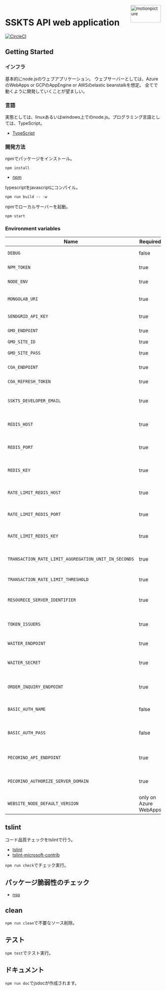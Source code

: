 <img src="https://motionpicture.jp/images/common/logo_01.svg" alt="motionpicture" title="motionpicture" align="right" height="56" width="98"/>

# SSKTS API web application

[![CircleCI](https://circleci.com/gh/motionpicture/sskts-api.svg?style=svg&circle-token=9a0b1ea029ad57360986a0e17fdc74948e78575e)](https://circleci.com/gh/motionpicture/sskts-api)

## Getting Started

### インフラ
基本的にnode.jsのウェブアプリケーション。
ウェブサーバーとしては、AzureのWebApps or GCPのAppEngine or AWSのelastic beanstalkを想定。
全てで動くように開発していくことが望ましい。

### 言語
実態としては、linuxあるいはwindows上でのnode.js。プログラミング言語としては、TypeScript。

* [TypeScript](https://www.typescriptlang.org/)

### 開発方法
npmでパッケージをインストール。

```shell
npm install
```
* [npm](https://www.npmjs.com/)

typescriptをjavascriptにコンパイル。

```shell
npm run build -- -w
```

npmでローカルサーバーを起動。

```shell
npm start
```


### Environment variables

| Name                                                 | Required              | Value       | Purpose                            |
| ---------------------------------------------------- | --------------------- | ----------- | ---------------------------------- |
| `DEBUG`                                              | false                 | sskts-api:* | Debug                              |
| `NPM_TOKEN`                                          | true                  |             | NPM auth token                     |
| `NODE_ENV`                                           | true                  |             | environment name                   |
| `MONGOLAB_URI`                                       | true                  |             | MongoDB connection URI             |
| `SENDGRID_API_KEY`                                   | true                  |             | SendGrid API Key                   |
| `GMO_ENDPOINT`                                       | true                  |             | GMO API endpoint                   |
| `GMO_SITE_ID`                                        | true                  |             | GMO SiteID                         |
| `GMO_SITE_PASS`                                      | true                  |             | GMO SitePass                       |
| `COA_ENDPOINT`                                       | true                  |             | COA API endpoint                   |
| `COA_REFRESH_TOKEN`                                  | true                  |             | COA API refresh token              |
| `SSKTS_DEVELOPER_EMAIL`                              | true                  |             | 開発者通知用メールアドレス                |
| `REDIS_HOST`                                         | true                  |             | 在庫状況保管用Redis Cache host     |
| `REDIS_PORT`                                         | true                  |             | 在庫状況保管用Redis Cache port     |
| `REDIS_KEY`                                          | true                  |             | 在庫状況保管用Redis Cache key      |
| `RATE_LIMIT_REDIS_HOST`                              | true                  |             | レート制限用Redis Cache host          |
| `RATE_LIMIT_REDIS_PORT`                              | true                  |             | レート制限用Redis Cache port          |
| `RATE_LIMIT_REDIS_KEY`                               | true                  |             | レート制限用Redis Cache key           |
| `TRANSACTION_RATE_LIMIT_AGGREGATION_UNIT_IN_SECONDS` | true                  |             | 進行取引レート制限単位(秒)            |
| `TRANSACTION_RATE_LIMIT_THRESHOLD`                   | true                  |             | 進行取引レート制限閾値                |
| `RESOURECE_SERVER_IDENTIFIER`                        | true                  |             | リソースサーバーとしての固有識別子             |
| `TOKEN_ISSUERS`                                      | true                  |             | トークン発行者リスト(コンマつなぎ)              |
| `WAITER_ENDPOINT`                                    | true                  |             | WAITER endpoint                    |
| `WAITER_SECRET`                                      | true                  |             | WAITER許可証トークン秘密鍵             |
| `ORDER_INQUIRY_ENDPOINT`                             | true                  |             | 注文照会URLエンドポイント                 |
| `BASIC_AUTH_NAME`                                    | false                 |             | Basic authentication user name     |
| `BASIC_AUTH_PASS`                                    | false                 |             | Basic authentication user password |
| `PECORINO_API_ENDPOINT`                              | true                  |             | PecorinoAPIエンドポイント                 |
| `PECORINO_AUTHORIZE_SERVER_DOMAIN`                   | true                  |             | Pecorino認可サーバードメイン               |
| `WEBSITE_NODE_DEFAULT_VERSION`                       | only on Azure WebApps |             | Node.js version                    |


## tslint

コード品質チェックをtslintで行う。
* [tslint](https://github.com/palantir/tslint)
* [tslint-microsoft-contrib](https://github.com/Microsoft/tslint-microsoft-contrib)

`npm run check`でチェック実行。


## パッケージ脆弱性のチェック

* [nsp](https://www.npmjs.com/package/nsp)


## clean
`npm run clean`で不要なソース削除。


## テスト
`npm test`でテスト実行。


## ドキュメント
`npm run doc`でjsdocが作成されます。

